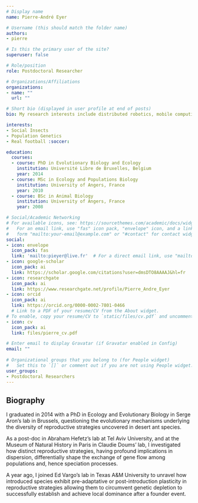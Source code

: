 ```yaml
---
# Display name
name: Pierre-André Eyer

# Username (this should match the folder name)
authors:
- pierre

# Is this the primary user of the site?
superuser: false

# Role/position
role: Postdoctoral Researcher

# Organizations/Affiliations
organizations:
- name: ""
  url: ""

# Short bio (displayed in user profile at end of posts)
bio: My research interests include distributed robotics, mobile computing and programmable matter.

interests:
- Social Insects
- Population Genetics
- Real football :soccer:

education:
  courses:
  - course: PhD in Evolutionary Biology and Ecology
    institution: Université Libre de Bruxelles, Belgium
    year: 2014
  - course: MSc in Ecology and Populations Biology
    institution: University of Angers, France
    year: 2010
  - course: BSc in Animal Biology
    institution: University of Angers, France
    year: 2008

# Social/Academic Networking
# For available icons, see: https://sourcethemes.com/academic/docs/widgets/#icons
#   For an email link, use "fas" icon pack, "envelope" icon, and a link in the
#   form "mailto:your-email@example.com" or "#contact" for contact widget.
social:
- icon: envelope
  icon_pack: fas
  link: 'mailto:pieyer@live.fr'  # For a direct email link, use "mailto:test@example.org".
- icon: google-scholar
  icon_pack: ai
  link: https://scholar.google.com/citations?user=dmsDTO8AAAAJ&hl=fr
- icon: researchgate
  icon_pack: ai
  link: https://www.researchgate.net/profile/Pierre_Andre_Eyer
- icon: orcid
  icon_pack: ai
  link: https://orcid.org/0000-0002-7801-0466
  # Link to a PDF of your resume/CV from the About widget.
# To enable, copy your resume/CV to `static/files/cv.pdf` and uncomment the lines below.  
- icon: cv
  icon_pack: ai
  link: files/pierre_cv.pdf

# Enter email to display Gravatar (if Gravatar enabled in Config)
email: ""
  
# Organizational groups that you belong to (for People widget)
#   Set this to `[]` or comment out if you are not using People widget.  
user_groups:
- Postdoctoral Researchers
---
```

## **Biography**

I graduated in 2014 with a PhD in Ecology and Evolutionary Biology in Serge Aron’s lab in Brussels, questioning the evolutionary mechanisms underlying the diversity of reproductive strategies uncovered in desert ant species.

As a post-doc in Abraham Hefetz’s lab at Tel Aviv University, and at the Museum of Natural History in Paris in Claudie Doums’ lab, I investigated how distinct reproductive strategies, having profound implications in dispersion, differentially shape the exchange of gene flow among populations and, hence speciation processes.

A year ago, I joined Ed Vargo’s lab in Texas A&M University to unravel how introduced species exhibit pre-adaptative or post-introduction plasticity in reproductive strategies allowing them to circumvent genetic depletion to successfully establish and achieve local dominance after a founder event.
